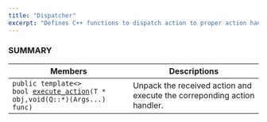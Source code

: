 ```yaml
---
title: "Dispatcher"
excerpt: "Defines C++ functions to dispatch action to proper action handler inside a contract."
---
```

### SUMMARY

 Members                        | Descriptions                                
--------------------------------|---------------------------------------------
`public template<>`  <br/>`bool `[`execute_action`](#execute_action)`(T * obj,void(Q::*)(Args...) func)`            | Unpack the received action and execute the correponding action handler.